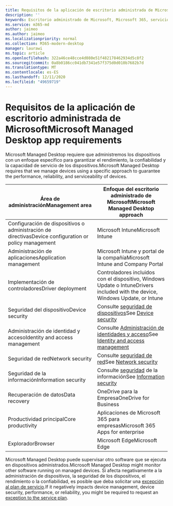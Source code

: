 ```yaml
---
title: Requisitos de la aplicación de escritorio administrada de Microsoft
description: ''
keywords: Escritorio administrado de Microsoft, Microsoft 365, servicio, documentación
ms.service: m365-md
author: jaimeo
ms.author: jaimeo
ms.localizationpriority: normal
ms.collection: M365-modern-desktop
manager: laurawi
ms.topic: article
ms.openlocfilehash: 322a46ce48cce4d080e51f482178462934d5c8f2
ms.sourcegitcommit: 0a8b0186cc041db7341e57f375d0d010b7682b7d
ms.translationtype: MT
ms.contentlocale: es-ES
ms.lasthandoff: 12/11/2020
ms.locfileid: "49659719"
---
```

# <a name="microsoft-managed-desktop-app-requirements"></a><span data-ttu-id="63fde-103">Requisitos de la aplicación de escritorio administrada de Microsoft</span><span class="sxs-lookup"><span data-stu-id="63fde-103">Microsoft Managed Desktop app requirements</span></span>

<!--This topic is the target for aka.ms/app-req. This is aka link is used from EA agreement for MMD. do not delete.-->

<!--Application addendum -->
 
<span data-ttu-id="63fde-104">Microsoft Managed Desktop requiere que administremos los dispositivos con un enfoque específico para garantizar el rendimiento, la confiabilidad y la capacidad de servicio de los dispositivos.</span><span class="sxs-lookup"><span data-stu-id="63fde-104">Microsoft Managed Desktop requires that we manage devices using a specific approach to guarantee the performance, reliability, and serviceability of devices.</span></span>


|<span data-ttu-id="63fde-105">Área de administración</span><span class="sxs-lookup"><span data-stu-id="63fde-105">Management area</span></span>  |<span data-ttu-id="63fde-106">Enfoque del escritorio administrado de Microsoft</span><span class="sxs-lookup"><span data-stu-id="63fde-106">Microsoft Managed Desktop approach</span></span>  |
|---------|---------|
|<span data-ttu-id="63fde-107">Configuración de dispositivos o administración de directivas</span><span class="sxs-lookup"><span data-stu-id="63fde-107">Device configuration or policy management</span></span>     |  <span data-ttu-id="63fde-108">Microsoft Intune</span><span class="sxs-lookup"><span data-stu-id="63fde-108">Microsoft Intune</span></span>       |
|<span data-ttu-id="63fde-109">Administración de aplicaciones</span><span class="sxs-lookup"><span data-stu-id="63fde-109">Application management</span></span>     | <span data-ttu-id="63fde-110">Microsoft Intune y portal de la compañía</span><span class="sxs-lookup"><span data-stu-id="63fde-110">Microsoft Intune and Company Portal</span></span>        |
|<span data-ttu-id="63fde-111">Implementación de controladores</span><span class="sxs-lookup"><span data-stu-id="63fde-111">Driver deployment</span></span>     |  <span data-ttu-id="63fde-112">Controladores incluidos con el dispositivo, Windows Update o Intune</span><span class="sxs-lookup"><span data-stu-id="63fde-112">Drivers included with the device, Windows Update, or Intune</span></span>       |
|<span data-ttu-id="63fde-113">Seguridad del dispositivo</span><span class="sxs-lookup"><span data-stu-id="63fde-113">Device security</span></span>     | <span data-ttu-id="63fde-114">Consulte [seguridad de dispositivos](security.md#device-security)</span><span class="sxs-lookup"><span data-stu-id="63fde-114">See [Device security](security.md#device-security)</span></span>      |
|<span data-ttu-id="63fde-115">Administración de identidad y acceso</span><span class="sxs-lookup"><span data-stu-id="63fde-115">Identity and access management</span></span>     | <span data-ttu-id="63fde-116">Consulte [Administración de identidades y acceso](security.md#identity-and-access-management)</span><span class="sxs-lookup"><span data-stu-id="63fde-116">See [Identity and access management](security.md#identity-and-access-management)</span></span>        |
|<span data-ttu-id="63fde-117">Seguridad de red</span><span class="sxs-lookup"><span data-stu-id="63fde-117">Network security</span></span>     | <span data-ttu-id="63fde-118">Consulte [seguridad de red](security.md#network-security)</span><span class="sxs-lookup"><span data-stu-id="63fde-118">See [Network security](security.md#network-security)</span></span>        |
|<span data-ttu-id="63fde-119">Seguridad de la información</span><span class="sxs-lookup"><span data-stu-id="63fde-119">Information security</span></span>     |  <span data-ttu-id="63fde-120">Consulte [seguridad](security.md#information-security) de la información</span><span class="sxs-lookup"><span data-stu-id="63fde-120">See [Information security](security.md#information-security)</span></span>       |
|<span data-ttu-id="63fde-121">Recuperación de datos</span><span class="sxs-lookup"><span data-stu-id="63fde-121">Data recovery</span></span>     | <span data-ttu-id="63fde-122">OneDrive para la Empresa</span><span class="sxs-lookup"><span data-stu-id="63fde-122">OneDrive for Business</span></span>        |
|<span data-ttu-id="63fde-123">Productividad principal</span><span class="sxs-lookup"><span data-stu-id="63fde-123">Core productivity</span></span>     | <span data-ttu-id="63fde-124">Aplicaciones de Microsoft 365 para empresas</span><span class="sxs-lookup"><span data-stu-id="63fde-124">Microsoft 365 Apps for enterprise</span></span>    |
|<span data-ttu-id="63fde-125">Explorador</span><span class="sxs-lookup"><span data-stu-id="63fde-125">Browser</span></span>     | <span data-ttu-id="63fde-126">Microsoft Edge</span><span class="sxs-lookup"><span data-stu-id="63fde-126">Microsoft Edge</span></span>        |




<span data-ttu-id="63fde-127">Microsoft Managed Desktop puede supervisar otro software que se ejecuta en dispositivos administrados.</span><span class="sxs-lookup"><span data-stu-id="63fde-127">Microsoft Managed Desktop might monitor other software running on managed devices.</span></span> <span data-ttu-id="63fde-128">Si afecta negativamente a la administración de dispositivos, la seguridad de los dispositivos, el rendimiento o la confiabilidad, es posible que deba solicitar una [excepción al plan de servicio](customizing.md).</span><span class="sxs-lookup"><span data-stu-id="63fde-128">If it negatively impacts device management, device security, performance, or reliability, you might be required to request an [exception to the service plan](customizing.md).</span></span>

